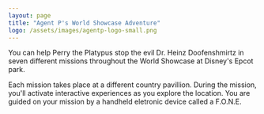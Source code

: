 ```yaml
---
layout: page
title: "Agent P's World Showcase Adventure"
logo: /assets/images/agentp-logo-small.png
---
```


You can help Perry the Platypus stop the evil Dr. Heinz Doofenshmirtz in seven
different missions throughout the World Showcase at Disney's Epcot park.

Each mission takes place at a different country pavillion. During the mission,
you'll activate interactive experiences as you explore the location. You are guided
on your mission by a handheld eletronic device called a F.O.N.E.
